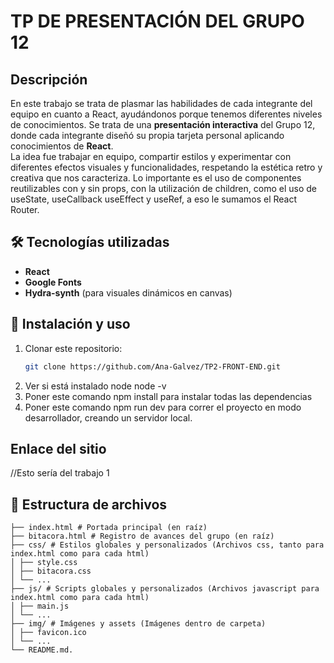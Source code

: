 # TP DE PRESENTACIÓN DEL GRUPO 12

<!-- <img width="1883" height="894" alt="image" src="https://github.com/user-attachments/assets/213c5c2e-af55-4ed7-97b0-a5ad3400ce1d" /> -->

## Descripción
En este trabajo se trata de plasmar las habilidades de cada integrante del equipo en cuanto a React, ayudándonos porque tenemos diferentes niveles de conocimientos. Se trata de una **presentación interactiva** del Grupo 12, donde cada integrante diseñó su propia tarjeta personal aplicando conocimientos de **React**.  
La idea fue trabajar en equipo, compartir estilos y experimentar con diferentes efectos visuales y funcionalidades, respetando la estética retro y creativa que nos caracteriza.
Lo importante es el uso de componentes reutilizables con y sin props, con la utilización de children, como el uso de useState, useCallback useEffect y useRef, a eso le sumamos el React Router.

## 🛠️ Tecnologías utilizadas
- **React**
- **Google Fonts**
- **Hydra-synth** (para visuales dinámicos en canvas)

## 🚀 Instalación y uso
1. Clonar este repositorio:
   ```bash
   git clone https://github.com/Ana-Galvez/TP2-FRONT-END.git
2. Ver si está instalado node   node -v
3. Poner este comando  npm install  para instalar todas las dependencias
4. Poner este comando npm run dev  para correr el proyecto en modo desarrollador, creando un servidor local.

## Enlace del sitio


//Esto sería del trabajo 1

## 📂 Estructura de archivos
```
├── index.html # Portada principal (en raíz)
├── bitacora.html # Registro de avances del grupo (en raíz)
├── css/ # Estilos globales y personalizados (Archivos css, tanto para index.html como para cada html)
│ ├── style.css 
│ ├── bitacora.css
│ └── ...
├── js/ # Scripts globales y personalizados (Archivos javascript para index.html como para cada html)
│ ├── main.js
│ └── ...
├── img/ # Imágenes y assets (Imágenes dentro de carpeta)
│ ├── favicon.ico
│ └── ...
└── README.md.
```